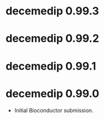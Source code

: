 # decemedip 0.99.3

# decemedip 0.99.2

# decemedip 0.99.1

# decemedip 0.99.0

* Initial Bioconductor submission.
